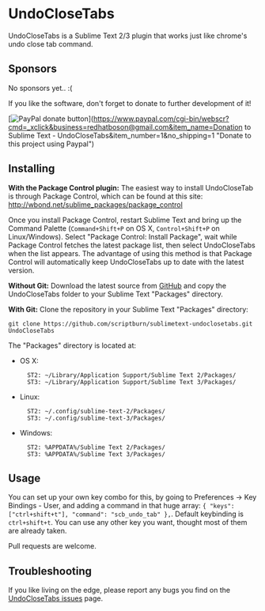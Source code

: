 UndoCloseTabs
=============


UndoCloseTabs is a Sublime Text 2/3 plugin that works just like chrome's undo close tab command.




Sponsors
-----
No sponsors yet.. :(

If you like the software, don't forget to donate to further development of it!

[![PayPal donate button](https://www.paypalobjects.com/webstatic/en_US/btn/btn_donate_pp_142x27.png)](https://www.paypal.com/cgi-bin/webscr?cmd=_xclick&business=redhatboson@gmail.com&item_name=Donation to Sublime Text - UndoCloseTabs&item_number=1&no_shipping=1 "Donate to this project using Paypal")


Installing
----------
**With the Package Control plugin:** The easiest way to install UndoCloseTab is through Package Control, which can be found at this site: http://wbond.net/sublime_packages/package_control

Once you install Package Control, restart Sublime Text and bring up the Command Palette (`Command+Shift+P` on OS X, `Control+Shift+P` on Linux/Windows). Select "Package Control: Install Package", wait while Package Control fetches the latest package list, then select UndoCloseTabs when the list appears. The advantage of using this method is that Package Control will automatically keep UndoCloseTabs up to date with the latest version.

**Without Git:** Download the latest source from [GitHub](https://github.com/scriptburn/sublimetext-undoclosetabs) and copy the UndoCloseTabs folder to your Sublime Text "Packages" directory.

**With Git:** Clone the repository in your Sublime Text "Packages" directory:

    git clone https://github.com/scriptburn/sublimetext-undoclosetabs.git UndoCloseTabs


The "Packages" directory is located at:

* OS X:

        ST2: ~/Library/Application Support/Sublime Text 2/Packages/
        ST3: ~/Library/Application Support/Sublime Text 3/Packages/

* Linux:

        ST2: ~/.config/sublime-text-2/Packages/
        ST3: ~/.config/sublime-text-3/Packages/

* Windows:

        ST2: %APPDATA%/Sublime Text 2/Packages/
        ST3: %APPDATA%/Sublime Text 3/Packages/




Usage
-----

You can set up your own key combo for this, by going to Preferences -> Key Bindings - User, and adding a command in that huge array: `{ "keys": ["ctrl+shift+t"], "command": "scb_undo_tab" },`. Default keybinding is `ctrl+shift+t`. You can use any other key you want, thought most of them are already taken.


Pull requests are welcome.

Troubleshooting
---------------
If you like living on the edge, please report any bugs you find on the [UndoCloseTabs issues](https://github.com/scriptburn/sublimetext-undoclosetabs/issues) page.
